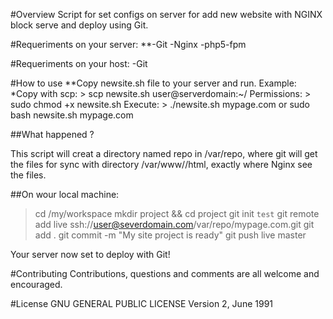 #Overview
Script for set configs on server for add new website with NGINX block serve and deploy using Git.

#Requeriments on your server: 
**-Git
-Nginx
-php5-fpm

#Requeriments on your host:
-Git

#How to use
**Copy newsite.sh file to your server and run.
Example:
*Copy with scp: > scp newsite.sh user@serverdomain:~/
Permissions: > sudo chmod +x newsite.sh
Execute: > ./newsite.sh mypage.com or sudo bash newsite.sh mypage.com

##What happened ?

This script will creat a directory named repo in /var/repo, where git will get the files for sync with directory /var/www/<name of your domain>/html, exactly where Nginx see the files.

##On wour local machine:
>cd /my/workspace
>mkdir project && cd project
>git init
`test`
>git remote add live ssh://user@severdomain.com/var/repo/mypage.com.git
>git add .
>git commit -m "My site project is ready"
>git push live master

Your server now set to deploy with Git!

#Contributing
Contributions, questions and comments are all welcome and encouraged.

#License
GNU GENERAL PUBLIC LICENSE
   Version 2, June 1991

